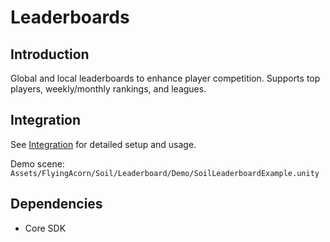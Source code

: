 # Leaderboards

## Introduction

Global and local leaderboards to enhance player competition. Supports top players, weekly/monthly rankings, and leagues.

## Integration

See [Integration](Integration.md) for detailed setup and usage.

Demo scene: `Assets/FlyingAcorn/Soil/Leaderboard/Demo/SoilLeaderboardExample.unity`

## Dependencies

- Core SDK